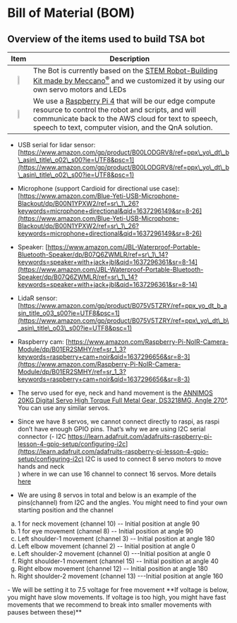 # Bill of Material (BOM)

## Overview of the items used to build TSA bot


| Item      | Description |
| ----------- | ----------- |
| <p align="center"><img src="https://m.media-amazon.com/images/I/81rm-QULFpS._AC_SL1500_.jpg" width="15%"> </p>    | The Bot is currently based on the [STEM Robot-Building Kit made by Meccano<sup>&reg;</sup>](https://www.amazon.com/Meccano-Meccanoid-Robot-Building-Education-Exclusive/dp/B019K8KMHS/ref=asc_df_B019K8KMHS/) and we customized it by using our own servo motors and LEDs |
| <p align="center"><img src="https://m.media-amazon.com/images/I/71IOISwSYZL._AC_SL1400_.jpg" width="25%"> </p> | We use a [Raspberry Pi 4](https://chicagodist.com/products/raspberry-pi-4-model-b-4gb?src=raspberrypi) that will be our edge compute resource to control the robot and scripts, and will communicate back to the AWS cloud for text to speech, speech to text, computer vision, and the QnA solution.   |
- USB serial for lidar sensor:  [https://www.amazon.com/gp/product/B00LODGRV8/ref=ppx\_yo\_dt\_b\_asin\_title\_o02\_s00?ie=UTF8&psc=1](https://www.amazon.com/gp/product/B00LODGRV8/ref=ppx\_yo\_dt\_b\_asin\_title\_o02\_s00?ie=UTF8&psc=1)    
- Microphone (support Cardioid for directional use case):  [https://www.amazon.com/Blue-Yeti-USB-Microphone-Blackout/dp/B00N1YPXW2/ref=sr\_1\_26?keywords=microphone+directional&qid=1637296149&sr=8-26](https://www.amazon.com/Blue-Yeti-USB-Microphone-Blackout/dp/B00N1YPXW2/ref=sr\_1\_26?keywords=microphone+directional&qid=1637296149&sr=8-26)    
- Speaker: [https://www.amazon.com/JBL-Waterproof-Portable-Bluetooth-Speaker/dp/B07Q6ZWMLR/ref=sr\_1\_14?keywords=speaker+with+jack+jbl&qid=1637296361&sr=8-14](https://www.amazon.com/JBL-Waterproof-Portable-Bluetooth-Speaker/dp/B07Q6ZWMLR/ref=sr\_1\_14?keywords=speaker+with+jack+jbl&qid=1637296361&sr=8-14)  
- LidaR sensor: [https://www.amazon.com/gp/product/B075V5TZRY/ref=ppx_yo_dt_b_asin_title_o03_s00?ie=UTF8&psc=1](https://www.amazon.com/gp/product/B075V5TZRY/ref=ppx\_yo\_dt\_b\_asin\_title\_o03\_s00?ie=UTF8&psc=1)  
- Raspberry cam: [https://www.amazon.com/Raspberry-Pi-NoIR-Camera-Module/dp/B01ER2SMHY/ref=sr_1_3?keywords=raspberry+cam+noir&qid=1637296656&sr=8-3](https://www.amazon.com/Raspberry-Pi-NoIR-Camera-Module/dp/B01ER2SMHY/ref=sr_1_3?keywords=raspberry+cam+noir&qid=1637296656&sr=8-3)  
- The servo used for eye, neck and hand movement is the [ANNIMOS 20KG Digital Servo High Torque Full Metal Gear, DS3218MG, Angle 270°](https://www.amazon.com/gp/product/B076CNKQX4/). You can use any similar servos.
- Since we have 8 servos, we cannot connect directly to raspi, as raspi don’t have enough GPIO pins. That’s why we are using I2C serial connector (- I2C https://learn.adafruit.com/adafruits-raspberry-pi-lesson-4-gpio-setup/configuring-i2c](https://learn.adafruit.com/adafruits-raspberry-pi-lesson-4-gpio-setup/configuring-i2c) I2C is used to connect 8 servo motors to move hands and neck  
) where in we can use 16 channel to connect 16 servos. More details [here](https://learn.adafruit.com/adafruits-raspberry-pi-lesson-4-gpio-setup/configuring-i2c)

- We are using 8 servos in total and below is an example of the pins(channel) from I2C and the angles. You might need to find your own starting position and the channel
<ol type="a">
<li>1 for neck movement (channel 10) -- Initial position at angle 90</li>
<li>1 for eye movement (channel 8) -- Initial position at angle 90</li>
<li>Left shoulder-1 movement (channel 3) -- Initial position at angle 180</li>
<li>Left elbow movement (channel 2) -- Initial position at angle 0</li>
<li>Left shoulder-2 movement (channel 0) ---Initial position at angle 0</li>
<li>Right shoulder-1 movement (channel 15) -- Initial position at angle 40</li>
<li>Right elbow movement (channel 12) -- Initial position at angle 180</li>
<li>Right shoulder-2 movement (channel 13) ---Initial position at angle 160</li>
</ol> 
- We will be setting it to 7.5 voltage for free movement **If voltage is below, you might have slow movements. If voltage is too high, you might have fast movements that we recommend to break into smaller movements with pauses between these)**
